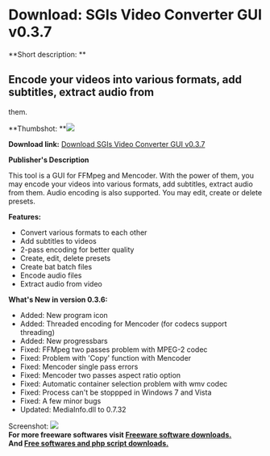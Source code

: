 # Download: SGIs Video Converter GUI v0.3.7

**Short description: **

## Encode your videos into various formats, add subtitles, extract audio from
them.

  
**Thumbshot: **![](http://www.freewarefiles.com/screenshot/sgisvideocvtr_md.gif)   
  
**Download link:** [Download SGIs Video Converter GUI v0.3.7](http://freesoftwares.boysofts.com/SGIs-Video-Converter-GUI_program_53196.html)  
  

**Publisher's Description**  
  

This tool is a GUI for FFMpeg and Mencoder. With the power of them, you may
encode your videos into various formats, add subtitles, extract audio from
them. Audio encoding is also supported. You may edit, create or delete
presets.

**Features:**

  * Convert various formats to each other 
  * Add subtitles to videos 
  * 2-pass encoding for better quality 
  * Create, edit, delete presets 
  * Create bat batch files 
  * Encode audio files 
  * Extract audio from video 

**What's New in version 0.3.6:**

  * Added: New program icon 
  * Added: Threaded encoding for Mencoder (for codecs support threading) 
  * Added: New progressbars 
  * Fixed: FFMpeg two passes problem with MPEG-2 codec 
  * Fixed: Problem with 'Copy' function with Mencoder 
  * Fixed: Mencoder single pass errors 
  * Fixed: Mencoder two passes aspect ratio option 
  * Fixed: Automatic container selection problem with wmv codec 
  * Fixed: Process can't be stoppped in Windows 7 and Vista 
  * Fixed: A few minor bugs 
  * Updated: MediaInfo.dll to 0.7.32 

  
  
Screenshot: ![](http://www.freewarefiles.com/screenshot/sgisvideocvtr.gif)  
**For more freeware softwares visit [Freeware software downloads.](http://freesoftwares.boysofts.com/)**   
**And [Free softwares and php script downloads.](http://www.boysofts.com/)**

